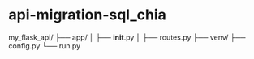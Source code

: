 # api-migration-sql_chia

my_flask_api/
├── app/
│   ├── __init__.py
│   ├── routes.py
├── venv/
├── config.py
└── run.py
